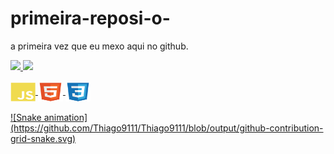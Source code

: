 # primeira-reposi-o-
a primeira vez que eu mexo aqui no github.


 <div>
   <a href="https://github.com/Thiago9111">
   <img height="180em" src="https://github-readme-stats.vercel.app/api?username=Thiago9111&show_icons=true&theme=tokyonight&include_all_commits=true&count_private=true"/>
   <img height="180em" src="https://github-readme-stats.vercel.app/api/top-langs/?username=Thiago9111&layout=compact&langs_count=6&theme=dark"/>

</div>
<div style="display: inline_block"><br>
  <img align="center" alt="Js" height="30" width="40" src="https://raw.githubusercontent.com/devicons/devicon/master/icons/javascript/javascript-plain.svg">
  <img align="center" alt="HTML" height="30" width="40" src="https://raw.githubusercontent.com/devicons/devicon/master/icons/html5/html5-original.svg">
  <img align="center" alt="CSS" height="30" width="40" src="https://raw.githubusercontent.com/devicons/devicon/master/icons/css3/css3-original.svg">
</div>
 
 <br>
 
<div>  
  ![Snake animation](https://github.com/Thiago9111/Thiago9111/blob/output/github-contribution-grid-snake.svg)

</div>
